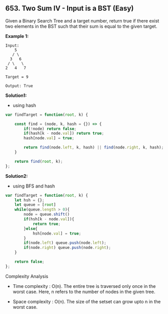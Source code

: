 ## 653. Two Sum IV - Input is a BST (Easy)
Given a Binary Search Tree and a target number, return true if there exist two elements in the BST such that their sum is equal to the given target.

__Example 1:__
```
Input:
    5
   / \
  3   6
 / \   \
2   4   7

Target = 9

Output: True
```

__Solution1:__
- using hash
```js
var findTarget = function(root, k) {

    const find = (node, k, hash = {}) => {
        if(!node) return false;
        if(hash[k - node.val]) return true;
        hash[node.val] = true;

        return find(node.left, k, hash) || find(node.right, k, hash);
    }

    return find(root, k);
};
```
__Solution2:__
- using BFS and hash
```js
var findTarget = function(root, k) {
    let hsh = {};
    let queue = [root]
    while(queue.length > 0){
        node = queue.shift()
        if(hsh[k - node.val]){
            return true;
        }else{
            hsh[node.val] = true;
        }
        if(node.left) queue.push(node.left);
        if(node.right) queue.push(node.right);
    }

    return false;
};
```
Complexity Analysis

- Time complexity : O(n). The entire tree is traversed only once in the worst case. Here, n refers to the number of nodes in the given tree.

- Space complexity : O(n). The size of the setset can grow upto n in the worst case.
